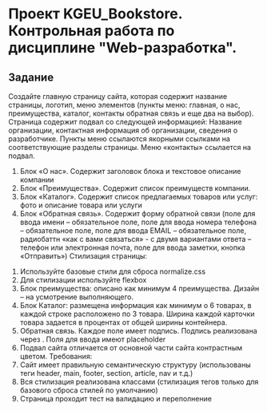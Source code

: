 # Проект KGEU_Bookstore. Контрольная работа по дисциплине "Web-разработка".

## Задание

Создайте главную страницу сайта, которая содержит название страницы, логотип, меню элементов (пункты меню: главная, о нас, преимущества, каталог, контакты обратная связь и еще два на выбор). Страница содержит подвал со следующей информацией: Название организации, контактная информация об организации, сведения о разработчике. Пункты меню ссылаются якорными ссылками на соответствующие разделы страницы. Меню «контакты» ссылается на подвал.
1)	Блок «О нас». Содержит заголовок блока и текстовое описание компании
2)	Блок «Преимущества». Содержит список преимуществ компании.
3)	Блок «Каталог». Содержит список предлагаемых товаров или услуг: фото и описание товара или услуги
4)	Блок «Обратная связь». Содержит форму обратной связи (поле для ввода имени – обязательное поле, поле для ввода номера телефона – обязательное поле, поле для ввода EMAIL – обязательное поле, радиобаттн «как с вами связаться» - с двумя вариантами ответа – телефон или электронная почта, поле для ввода заметки, кнопка «Отправить»)
Стилизация страницы: 
1.	Используйте базовые стили для сброса normalize.css
2.	Для стилизации используйте flexbox
3.	Блок преимущества: описано как минимум 4 преимущества. Дизайн – на усмотрение выполняющего.
4.	Блок Каталог: размещена информация как минимум о 6 товарах, в каждой строке расположено по 3 товара. Ширина каждой карточки товара задается в процентах от общей ширины контейнера.
5.	Обратная связь. Каждое поле имеет подпись. Подпись реализована через <label>. Поля для ввода имеют placeholder
6.	Подвал сайта отличается от основной части сайта контрастным цветом.
Требования:
1.	Сайт имеет правильную семантическую структуру (использованы теги header, main, footer, section, article, nav и т.д.)
2.	Вся стилизация реализована классами (стилизация тегов только для базового сброса стилей по умолчанию)
3.	Страница проходит тест на валидацию и переполнение
